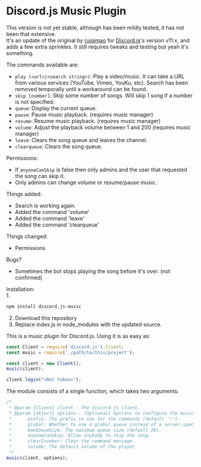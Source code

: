 # Discord.js Music Plugin

This version is not yet stable, although has been mildly tested, it has not been that extensive.   
It's an update of the original by [ruiqimao](https://github.com/ruiqimao/discord.js-music) for [Discord.js](https://discord.js.org/)'s version v11.x, and adds a few extra sprinkles. It still requires tweaks and testing but yeah it's something.

The commands available are:
* `play (<url>|<search string>)`: Play a video/music. It can take a URL from various services (YouTube, Vimeo, YouKu, etc). Search has been removed temporally until a workaround can be found.
* `skip [number]`: Skip some number of songs. Will skip 1 song if a number is not specified.
* `queue`: Display the current queue.
* `pause`: Pause music playback. (requires music manager)
* `resume`: Resume music playback. (requires music manager)
* `volume`: Adjust the playback volume between 1 and 200 (requires music manager)
* `leave`: Clears the song queue and leaves the channel.
* `clearqueue`: Clears the song queue.

Permissions:
* If `anyoneCanSkip` is false then only admins and the user that requested the song can skip it.
* Only admins can change volume or resume/pause music.

Things added:
* Search is working again.
* Added the command 'volume'
* Added the command 'leave'
* Added the command 'clearqueue'

Things changed:
* Permissions

Bugs?
* Sometimes the bot stops playing the song before it's over. (not confirmed)

Installation:  
1.  
```bash
npm install discord.js-music  
```  
2. Download this repository  
3. Replace index.js in node_modules with the updated source.


This is a music plugin for Discord.js. Using it is as easy as:
```javascript
const Client = require('discord.js').Client;
const music = require('./path/to/this/project');

const client = new Client();
music(client);

client.login("<Bot token>");
```

The module consists of a single function, which takes two arguments:
```javascript
/*
 * @param {Client} client - The discord.js client.
 * @param {object} options - (Optional) Options to configure the music bot. Acceptable options are:
 * 		prefix: The prefix to use for the commands (default '!').
 * 		global: Whether to use a global queue instead of a server-specific queue (default false).
 * 		maxQueueSize: The maximum queue size (default 20).
 * 		anyoneCanSkip: Allow anybody to skip the song.
 * 		clearInvoker: Clear the command message.
 * 		volume: The default volume of the player.
 */
music(client, options);
```
